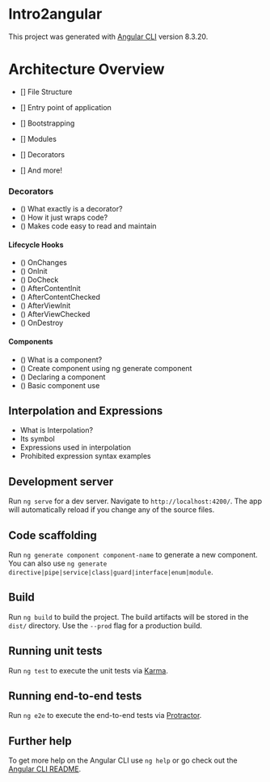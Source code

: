 # Intro2angular

This project was generated with [Angular CLI](https://github.com/angular/angular-cli) version 8.3.20.

# Architecture Overview
- [] File Structure

- [] Entry point of application

- [] Bootstrapping

- [] Modules

- [] Decorators

- [] And more!

### Decorators
- () What exactly is a decorator?
- () How it just wraps code?
- () Makes code easy to read and maintain

#### Lifecycle Hooks
- () OnChanges
- () OnInit
- () DoCheck
- () AfterContentInit
- () AfterContentChecked
- () AfterViewInit
- () AfterViewChecked
- () OnDestroy

#### Components
- () What is a component?
- () Create component using ng generate component
- () Declaring a component
- () Basic component use

## Interpolation and Expressions
- What is Interpolation?
- Its symbol
- Expressions used in interpolation
- Prohibited expression syntax examples

## Development server

Run `ng serve` for a dev server. Navigate to `http://localhost:4200/`. The app will automatically reload if you change any of the source files.

## Code scaffolding

Run `ng generate component component-name` to generate a new component. You can also use `ng generate directive|pipe|service|class|guard|interface|enum|module`.

## Build

Run `ng build` to build the project. The build artifacts will be stored in the `dist/` directory. Use the `--prod` flag for a production build.

## Running unit tests

Run `ng test` to execute the unit tests via [Karma](https://karma-runner.github.io).

## Running end-to-end tests

Run `ng e2e` to execute the end-to-end tests via [Protractor](http://www.protractortest.org/).

## Further help

To get more help on the Angular CLI use `ng help` or go check out the [Angular CLI README](https://github.com/angular/angular-cli/blob/master/README.md).
